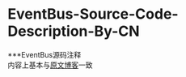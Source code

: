 # EventBus-Source-Code-Description-By-CN
***EventBus源码注释
<br>
内容上基本与[原文博客](http://blog.csdn.net/zhang_yanye/article/details/49905413)一致
<br>
